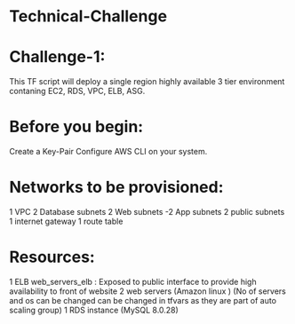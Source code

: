 # Technical-Challenge

# Challenge-1:
This TF script will deploy a single region highly available 3 tier environment contaning EC2, RDS, VPC, ELB, ASG.

# Before you begin:
Create a Key-Pair
Configure AWS CLI on your system.

# Networks to be provisioned:
1 VPC
2 Database subnets
2 Web subnets -2 App subnets
2 public subnets
1 internet gateway
1 route table

# Resources:
1 ELB
web_servers_elb : Exposed to public interface to provide high availability to front of website
2 web servers (Amazon linux ) (No of servers and os can be changed can be changed in tfvars as they are part of auto scaling group)
1 RDS instance (MySQL 8.0.28)
